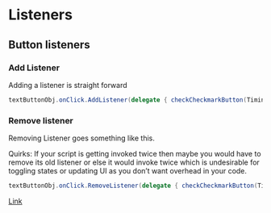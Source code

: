 # Listeners

## Button listeners

### Add Listener

Adding a listener is straight forward

```C#
textButtonObj.onClick.AddListener(delegate { checkCheckmarkButton(Timing12To3PMCheckmark); });

```

### Remove listener

Removing Listener goes something like this.

Quirks: If your script is getting invoked twice then maybe you would have to remove its old listener or else it would invoke twice which is undesirable for toggling states or updating UI as you don’t want overhead in your code.

```C#
textButtonObj.onClick.RemoveListener(delegate { checkCheckmarkButton(Timing12To3PMCheckmark); });
```

[Link](ttps://docs.unity3d.com/ScriptReference/Events.UnityEvent.RemoveListener.html)
